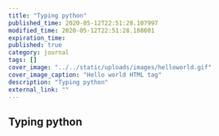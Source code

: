 ```yaml
---
title: "Typing python"
published_time: 2020-05-12T22:51:28.107997
modified_time: 2020-05-12T22:51:28.108001
expiration_time: 
published: true
category: journal
tags: []
cover_image: "../../static/uploads/images/helloworld.gif"
cover_image_caption: "Hello world HTML tag"
description: "Typing python"
external_link: ""
---
```


## Typing python

